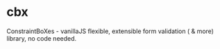 # cbx
ConstraintBoXes - vanillaJS flexible, extensible form validation ( &amp; more) library, no code needed.
